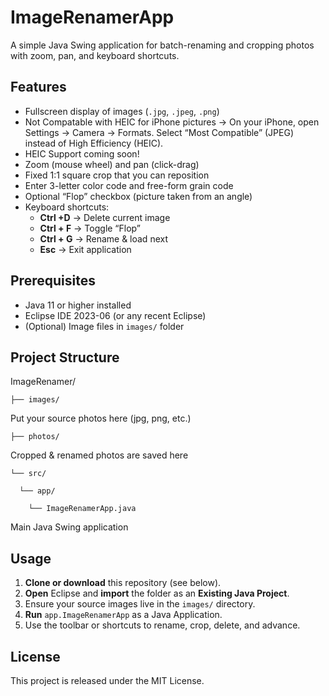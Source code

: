 # ImageRenamerApp

A simple Java Swing application for batch-renaming and cropping photos with zoom, pan, and keyboard shortcuts.

## Features

- Fullscreen display of images (`.jpg`, `.jpeg`, `.png`)
- Not Compatable with HEIC for iPhone pictures -> On your iPhone, open Settings → Camera → Formats.
Select “Most Compatible” (JPEG) instead of High Efficiency (HEIC).
- HEIC Support coming soon!
- Zoom (mouse wheel) and pan (click-drag)  
- Fixed 1:1 square crop that you can reposition  
- Enter 3-letter color code and free-form grain code  
- Optional “Flop” checkbox (picture taken from an angle)  
- Keyboard shortcuts:  
  - **Ctrl +D** → Delete current image  
  - **Ctrl + F** → Toggle “Flop”  
  - **Ctrl + G** → Rename & load next  
  - **Esc** → Exit application  

## Prerequisites

- Java 11 or higher installed  
- Eclipse IDE 2023-06 (or any recent Eclipse)  
- (Optional) Image files in `images/` folder  

## Project Structure

ImageRenamer/

    ├── images/
Put your source photos here (jpg, png, etc.)

    ├── photos/
  Cropped & renamed photos are saved here

    └── src/

      └── app/

        └── ImageRenamerApp.java
Main Java Swing application

## Usage

1. **Clone or download** this repository (see below).  
2. **Open** Eclipse and **import** the folder as an **Existing Java Project**.  
3. Ensure your source images live in the `images/` directory.  
4. **Run** `app.ImageRenamerApp` as a Java Application.  
5. Use the toolbar or shortcuts to rename, crop, delete, and advance.

## License

This project is released under the MIT License.

